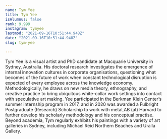 ```yaml
---
name: Tym Yee
title: Tym Yee
isAlumnus: false
rank: 9.999
instagram: tymyee
lastmod: "2021-09-16T10:51:44.948Z"
date: "2021-09-16T10:51:44.948Z"
slug: tym-yee

---
```

Tym Yee is a visual artist and PhD candidate at Macquarie University in Sydney, Australia. His doctoral research investigates the emergence of internal innovation cultures in corporate organisations, questioning what becomes of the future of work when constant technological disruption is expected of every employee across the knowledge economy. Methodologically, he draws on new media theory, ethnography, and creative practice to bring ubiquitous white-collar work settings into contact with speculative art making. Yee participated in the Berkman Klein Center’s summer internship program in 2017, and in 2020 was awarded a Fulbright Postgraduate (Research) Scholarship to work with metaLAB (at) Harvard to further develop his scholarly methodology and his conceptual practise. Beyond academia, Tym regularly exhibits his paintings with a variety of art galleries in Sydney, including Michael Reid Northern Beaches and Uralla Gallery.